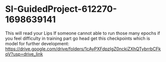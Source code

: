 # SI-GuidedProject-612270-1698639141
This will read your Lips If someone cannot able to run those many epochs if you feel difficulty in training part go head get this checkpoints which is model for further development: https://drive.google.com/drive/folders/1cAyPXFdpzIgZ0nckiZXhQTybrrbCFkqV?usp=drive_link
